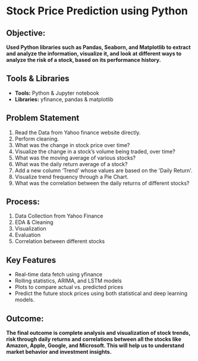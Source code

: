 # Stock Price Prediction using Python 

## Objective:
**Used Python libraries such as Pandas, Seaborn, and Matplotlib to extract and analyze the information, 
visualize it, and look at different ways to analyze the risk of a stock, based on its performance history.**

## Tools & Libraries
- **Tools:** Python & Jupyter notebook
- **Libraries:** yfinance, pandas & matplotlib

## Problem Statement
1. Read the Data from Yahoo finance website directly.
2. Perform cleaning.
3. What was the change in stock price over time?
4. Visualize the change in a stock’s volume being traded, over time?
5. What was the moving average of various stocks?
6. What was the daily return average of a stock?
7. Add a new column ‘Trend’ whose values are based on the 'Daily Return'.
8. Visualize trend frequency through a Pie Chart.
9. What was the correlation between the daily returns of different stocks?

## Process:
1. Data Collection from Yahoo Finance
2. EDA & Cleaning
3. Visualization
4. Evaluation
5. Correlation between different stocks

## Key Features
- Real-time data fetch using yfinance
- Rolling statistics, ARIMA, and LSTM models
- Plots to compare actual vs. predicted prices
- Predict the future stock prices using both statistical and deep learning models.

## Outcome:
**The final outcome is complete analysis and visualization of stock trends, risk through daily returns and correlations between all the stocks like 
Amazon, Apple, Google, and Microsoft. This will help us to understand market behavior and investment insights.**
